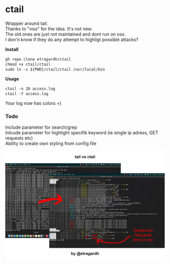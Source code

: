 # ctail
Wrapper around tail.<br />
Thanks to "viss" for the idea. It's not new.<br />
The old ones are just not maintained and dont run on osx.<br />
I don'n know if they do any attempt to highligt possible attacks?

**Install**
```
gh repo clone etragardh/ctail
chmod +x ctail/ctail
sudo ln -s ${PWD}/ctail/ctail /usr/local/bin
```

**Usage**
```
ctail -n 20 access.log
ctail -f access.log
```

Your log now has colors =)

### Todo
Include parameter for search/grep<br />
Inlcude parameter for highlight specifik keyword (ie single ip adress, GET requests etc)<br />
Ability to create own styling from config file<br />

![ctail colored tail](https://github.com/etragardh/ctail/blob/main/assets/ctail.png?raw=true)
